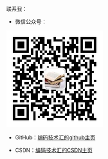 联系我：

- 微信公众号：

<img src="../image/JoyRiderJie.jpg" alt="咻的一下飞走了" title="微信公众号">

* GitHub：[编码技术汇的github主页](https://github.com/JoyRiderJie/JoyRiderJie.github.io)



* CSDN：[编码技术汇的CSDN主页](https://blog.csdn.net/qq_53960242)